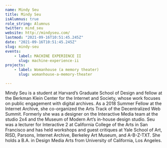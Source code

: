 ```yaml
---
name: Mindy Seu
title: Mindy Seu
isAlumnus: true
role_string: Alumnus
twitter: mind_seu
website: http://mindyseu.com/
lastmod: "2021-09-16T10:51:45.245Z"
date: "2021-09-16T10:51:45.245Z"
slug: mindy-seu
events:
    - label: MACHINE EXPERIENCE II
      slug: machine-experience-ii
projects:
    - label: Womanhouse (a memory theater)
      slug: womanhouse-a-memory-theater

---
```

Mindy Seu is a student at Harvard’s Graduate School of Design and fellow at the Berkman Klein Center for the Internet and Society, whose work focuses on public engagement with digital archives. As a 2018 Summer Fellow at the Internet Archive, she co-organized the Arts Track of the Decentralized Web Summit. Formerly she was a designer on the Interactive Media team at the studio 2x4 and the Museum of Modern Art’s in-house design studio. Seu was a lecturer for Interactive 2 at California College of the Arts in San Francisco and has held workshops and guest critiques at Yale School of Art, RISD, Parsons, Internet Archive, Berkeley Art Museum, and A-B-Z-TXT. She holds a B.A. in Design Media Arts from University of California, Los Angeles.